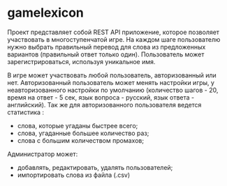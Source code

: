 # gamelexicon

Проект представляет собой REST API приложение, которое позволяет участвовать в многоступенчатой игре. 
На каждом шаге пользователю нужно выбрать правильный перевод для слова из предложенных вариантов (правильный ответ только один).
Пользователь может зарегистрироваться, используя уникальное имя. 

В игре может участвовать любой пользователь, авторизованный или нет. Авторизованный пользователь может менять настройки игры, 
у неавторизованного настройки по умолчанию (количество шагов - 20, время на ответ - 5 сек, язык вопроса - русский, язык ответа - английский).
Так же для авторизованного пользователя ведется статистика : 
- слова, которые угаданы быстрее всего; 
- слова, угаданные большее количество раз;  
- слова с большим количеством промахов;

Администратор может: 
- добавлять, редактировать, удалять пользователей; 
- импортировать слова из файла (.csv) 

